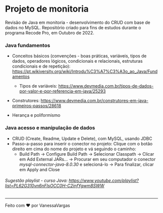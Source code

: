 # Projeto de monitoria

Revisão de Java em monitoria - desenvolvimento do CRUD com base de dados no MySQL. Repositório criado para fins de estudos durante o programa Recode Pro, em Outubro de 2022.

### Java fundamentos

- Conceitos básicos (convenções - boas práticas, variáveis, tipos de dados, operadores lógicos, condicionais e relacionais, estruturas condicionais e de repetição): https://pt.wikiversity.org/wiki/Introdu%C3%A7%C3%A3o_ao_Java/Fundamentos

	- Tipos de variáveis: https://www.devmedia.com.br/tipos-de-dados-por-valor-e-por-referencia-em-java/25293

- Construtores: https://www.devmedia.com.br/construtores-em-java-primeiros-passos/28618

- Herança e poliformismo

### Java acesso e manipulação de dados
- CRUD (Create, Readme, Update e Delete), com MySQL, usando JDBC
- Passo-a-passo para inserir o conector no projeto:
Clique com o botão direito em cima do nome do projeto e vá seguindo o caminho: 
	- Build Path -> Configure Build Path -> Selecionar Classpath -> Clicar em Add External JARs... -> Procurar em seu computador o conector _mysql-connector-java-8.0.30_  e selecioná-lo -> Para finalizar, clicar em Apply and Close

###### Sugestão playlist - curso Java: https://www.youtube.com/playlist?list=PL62G310vn6nFIsOCC0H-C2infYgwm8SWW

<hr>
Feito com ❤️ por VanessaVargas
